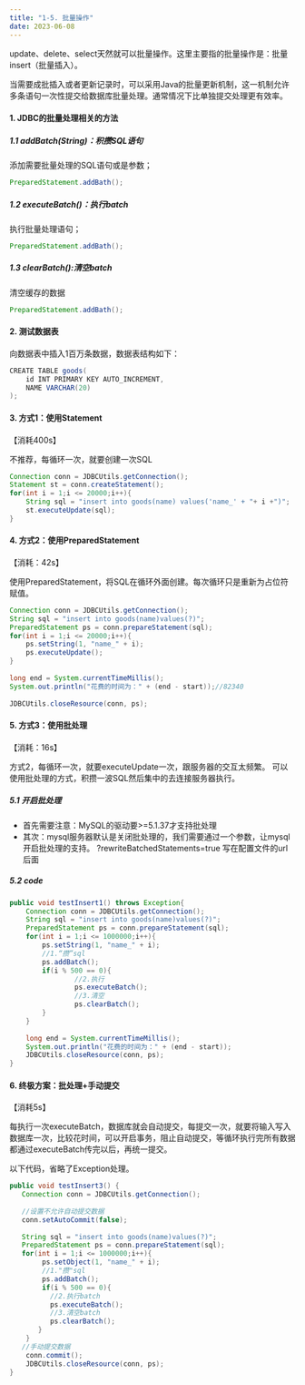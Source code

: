 ```yaml
---
title: "1-5. 批量操作"
date: 2023-06-08
---
```

update、delete、select天然就可以批量操作。这里主要指的批量操作是：批量insert（批量插入）。

当需要成批插入或者更新记录时，可以采用Java的批量更新机制，这一机制允许多条语句一次性提交给数据库批量处理。通常情况下比单独提交处理更有效率。

#### 1. JDBC的批量处理相关的方法
##### 1.1 addBatch(String)：积攒SQL语句
添加需要批量处理的SQL语句或是参数；
```java
PreparedStatement.addBath();
```
##### 1.2 executeBatch()：执行batch
执行批量处理语句；
```java
PreparedStatement.addBath();
```
##### 1.3 clearBatch():清空batch
清空缓存的数据
```java
PreparedStatement.addBath();
```

#### 2. 测试数据表
向数据表中插入1百万条数据，数据表结构如下：
```java
CREATE TABLE goods(
    id INT PRIMARY KEY AUTO_INCREMENT,
    NAME VARCHAR(20)
);
```

#### 3. 方式1：使用Statement
【消耗400s】

不推荐，每循环一次，就要创建一次SQL
```java
Connection conn = JDBCUtils.getConnection();
Statement st = conn.createStatement();
for(int i = 1;i <= 20000;i++){
    String sql = "insert into goods(name) values('name_' + "+ i +")";
    st.executeUpdate(sql);
}
```

#### 4. 方式2：使用PreparedStatement
【消耗：42s】

使用PreparedStatement，将SQL在循环外面创建。每次循环只是重新为占位符赋值。
```java
Connection conn = JDBCUtils.getConnection();
String sql = "insert into goods(name)values(?)";
PreparedStatement ps = conn.prepareStatement(sql);
for(int i = 1;i <= 20000;i++){
    ps.setString(1, "name_" + i);
    ps.executeUpdate();
}
        
long end = System.currentTimeMillis();
System.out.println("花费的时间为：" + (end - start));//82340
                
JDBCUtils.closeResource(conn, ps);
```

#### 5. 方式3：使用批处理
【消耗：16s】

方式2，每循环一次，就要executeUpdate一次，跟服务器的交互太频繁。
可以使用批处理的方式，积攒一波SQL然后集中的去连接服务器执行。
##### 5.1 开启批处理
- 首先需要注意：MySQL的驱动要>=5.1.37才支持批处理
- 其次：mysql服务器默认是关闭批处理的，我们需要通过一个参数，让mysql开启批处理的支持。 ?rewriteBatchedStatements=true 写在配置文件的url后面
##### 5.2 code
```java
public void testInsert1() throws Exception{
    Connection conn = JDBCUtils.getConnection();
    String sql = "insert into goods(name)values(?)";
    PreparedStatement ps = conn.prepareStatement(sql);    
    for(int i = 1;i <= 1000000;i++){
        ps.setString(1, "name_" + i);    
        //1.“攒”sql
        ps.addBatch();
        if(i % 500 == 0){
                //2.执行
                ps.executeBatch();
                //3.清空
                ps.clearBatch();
        }
    }
        
    long end = System.currentTimeMillis();
    System.out.println("花费的时间为：" + (end - start));
    JDBCUtils.closeResource(conn, ps);
}
```

#### 6. 终极方案：批处理+手动提交
【消耗5s】

每执行一次executeBatch，数据库就会自动提交，每提交一次，就要将输入写入数据库一次，比较花时间，可以开启事务，阻止自动提交，等循环执行完所有数据都通过executeBatch传完以后，再统一提交。

以下代码，省略了Exception处理。
```java
public void testInsert3() {
   Connection conn = JDBCUtils.getConnection();
      
   //设置不允许自动提交数据
   conn.setAutoCommit(false);
      
   String sql = "insert into goods(name)values(?)";
   PreparedStatement ps = conn.prepareStatement(sql);
   for(int i = 1;i <= 1000000;i++){
        ps.setObject(1, "name_" + i);
        //1."攒"sql
        ps.addBatch();
        if(i % 500 == 0){
          //2.执行batch
          ps.executeBatch();
          //3.清空batch
          ps.clearBatch();
       }  
    }    
   //手动提交数据
    conn.commit();
    JDBCUtils.closeResource(conn, ps);   
}
```


